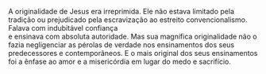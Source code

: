 ﻿A originalidade de Jesus era irreprimida. Ele não estava limitado pela tradição ou prejudicado pela escravização ao estreito convencionalismo. Falava com indubitável confiança <br />e ensinava com absoluta autoridade. Mas sua magnífica originalidade não o fazia negligenciar as pérolas de verdade nos ensinamentos dos seus predecessores e contemporâneos. E o mais original dos seus ensinamentos foi a ênfase ao amor e a misericórdia em lugar do medo e sacrifício.